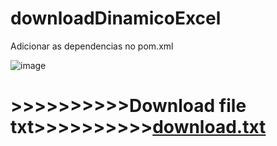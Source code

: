 # downloadDinamicoExcel


Adicionar as dependencias no pom.xml

![image](https://user-images.githubusercontent.com/45713394/113971857-f0fd5e00-980f-11eb-94b1-ff3ddb9935ec.png)

# >>>>>>>>>>Download file txt>>>>>>>>>>[download.txt](https://github.com/VictorSalles99/downloadDinamicoExcel/files/6276208/download.txt)
